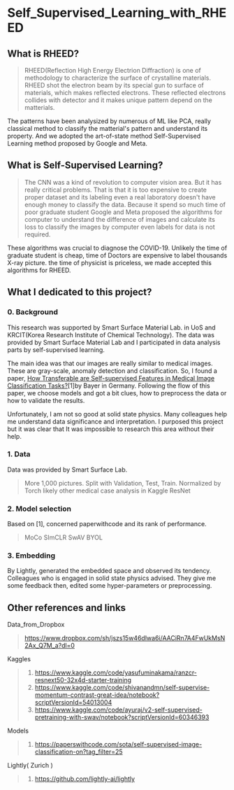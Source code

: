 # Self_Supervised_Learning_with_RHEED 

## What is RHEED?
 >RHEED(Reflection High Energy Electrion Diffraction) is one of methodology to  characterize the surface of crystalline materials. RHEED shot the electron beam by its special gun to surface of materials, which makes reflected electrons. These reflected electrons collides with detector and it makes unique pattern depend on the matterials. 

 The patterns have been analysized by numerous of ML like PCA, really classical method to classify the matterial's pattern and understand its property. And we adopted the art-of-state method Self-Supervised Learning method proposed by Google and Meta.
 

## What is Self-Supervised Learning?

> The CNN was a kind of revolution to computer vision area. But it has really critical problems. That is that it is too expensive to create proper dataset and its labeling even a real laboratory doesn't have enough money to classify the data. Because it spend so much time of poor graduate student Google and Meta proposed the algorithms for computer to understand the difference of images and calculate its loss to classify the images by computer even labels for data is not required.

These algorithms was crucial to diagnose the COVID-19. Unlikely the time of graduate student is cheap, time of Doctors are expensive to label thousands X-ray picture. the time of physicist is priceless, we made accepted this algorithms for RHEED.

## What I dedicated to this project?

### 0. Background

This research was supported by Smart Surface Material Lab. in UoS and KRCIT(Korea Research Institute of Chemical Technology). The data was provided by Smart Surface Material Lab and I participated in data analysis parts by self-supervised learning.

The main idea was that our images are really similar to medical images. These are gray-scale, anomaly detection and classification. So, I found a paper, [How Transferable are Self-supervised Features in Medical Image Classification Tasks?](https://arxiv.org/abs/2108.10048)[1]by Bayer in Germany. Following the flow of this paper, we choose models and got a bit clues, how to preprocess the data or how to validate the results.

Unfortunately, I am not so good at solid state physics. Many colleagues help me understand data significance and interpretation. I purposed this project but it was clear that It was impossible to research this area without their help. 


###  1. Data

Data was provided by Smart Surface Lab. 

> More 1,000 pictures.
 Split with Validation, Test, Train. 
 Normalized by Torch likely other medical case analysis in Kaggle
 ResNet



 ### 2. Model selection

Based on [1], concerned paperwithcode and its rank of performance.

> MoCo
> SImCLR
> SwAV
> BYOL

### 3. Embedding

By Lightly, generated the embedded space and observed its tendency.
Colleagues who is engaged in solid state physics advised. They give me some feedback then, edited some hyper-parameters or preprocessing. 

## Other references and links
 Data_from_Dropbox
>https://www.dropbox.com/sh/jszs15w46dlwa6i/AACiRn7A4FwUkMsN2Ax_Q7M_a?dl=0

 Kaggles

>1. https://www.kaggle.com/code/yasufuminakama/ranzcr-resnext50-32x4d-starter-training
>2. https://www.kaggle.com/code/shivanandmn/self-supervise-momentum-contrast-great-idea/notebook?scriptVersionId=54013004
>3. https://www.kaggle.com/code/ayuraj/v2-self-supervised-pretraining-with-swav/notebook?scriptVersionId=60346393

 Models
>1. https://paperswithcode.com/sota/self-supervised-image-classification-on?tag_filter=25

Lightly( Zurich )
> 1. https://github.com/lightly-ai/lightly
